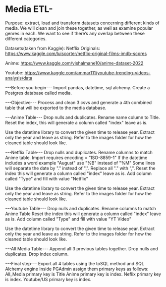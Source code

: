 # Media ETL-

Purpose: extract, load and transform datasets concerning different kinds of media. We will clean and join these together, as well as examine popular genres in each. We want to see if there’s any overlap between these different categories.   

Datasets(taken from Kaggle): 
Netflix Originals: https://www.kaggle.com/luiscorter/netflix-original-films-imdb-scores 

Anime: https://www.kaggle.com/vishalmane10/anime-dataset-2022 

Youtube: https://www.kaggle.com/ammar111/youtube-trending-videos-analysis/data 

---Before you begin---
Import pandas, datetime, sql alchemy. 
Create a Postgres database called media.

---Objective---
Process and clean 3 csvs and generate a 4th combined table that will be exported to the media database. 

---Anime Table---
Drop nulls and duplicates.
Rename name column to Title.
Reset the index, this will generate a column called "index" leave as is. 

Use the datetime library to convert the given time to release year.
Extract only the year and leave as string. 
Refer to the images folder for how the cleaned table should look like. 


---Netflix Table---
Drop nulls and duplicates.
Rename columns to match Anime table.
Import requires encoding = "ISO-8859-1"
If the datetime includes a word example "August" use "%B" instead of "%M"
Some lines will separate the date by "." instead of ",". Replace all "." with ",".
Reset the index this will generate a column called "index" leave as is. 
Add column called "Type" and fill with value "Netflix"


Use the datetime library to convert the given time to release year.
Extract only the year and leave as string. 
Refer to the images folder for how the cleaned table should look like.


---Youtube Table---
Drop nulls and duplicates.
Rename columns to match Anime Table
Reset the index this will generate a column called "index" leave as is. 
Add column called "Type" and fill with value "YT Video"

Use the datetime library to convert the given time to release year.
Extract only the year and leave as string. 
Refer to the images folder for how the cleaned table should look like.


---All Media Table---
Append all 3 previous tables together.
Drop nulls and duplicates.
Drop index column.


---Final step---
Export all 4 tables using the toSQL method and SQL Alchemy engine
Inside PGAdmin assign them primary keys as follows:
All_Media primary key is Title
Anime primary key is index.
Neflix primary key is index.
Youtube/US primary key is index.

